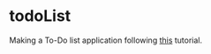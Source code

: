 # todoList

Making a To-Do list application following [this](https://www.youtube.com/watch?v=2wCpkOk2uCg) tutorial.
